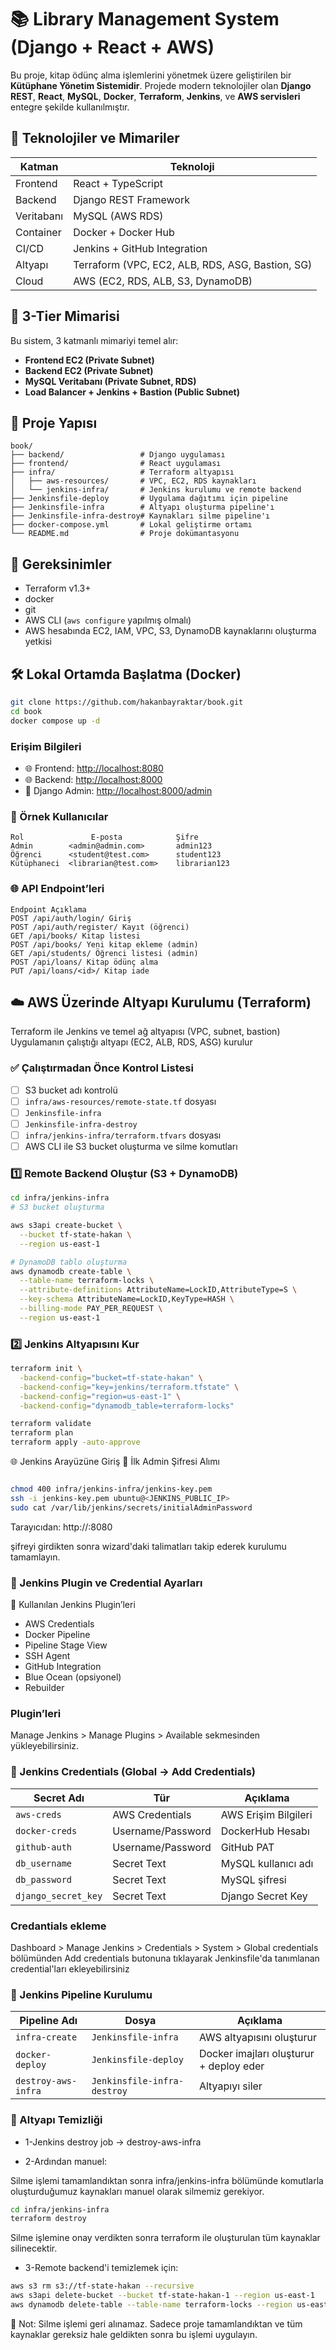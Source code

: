 # 📚 Library Management System (Django + React + AWS)

Bu proje, kitap ödünç alma işlemlerini yönetmek üzere geliştirilen bir **Kütüphane Yönetim Sistemidir**. Projede modern teknolojiler olan **Django REST**, **React**, **MySQL**, **Docker**, **Terraform**, **Jenkins**, ve **AWS servisleri** entegre şekilde kullanılmıştır.

## 🚀 Teknolojiler ve Mimariler

| Katman       | Teknoloji                                        |
|--------------|--------------------------------------------------|
| Frontend     | React + TypeScript                               |
| Backend      | Django REST Framework                            |
| Veritabanı   | MySQL (AWS RDS)                                  |
| Container    | Docker + Docker Hub                              |
| CI/CD        | Jenkins + GitHub Integration                     |
| Altyapı      | Terraform (VPC, EC2, ALB, RDS, ASG, Bastion, SG) |
| Cloud        | AWS (EC2, RDS, ALB, S3, DynamoDB)                |

## 🧱 3-Tier Mimarisi

Bu sistem, 3 katmanlı mimariyi temel alır:

- **Frontend EC2 (Private Subnet)**
- **Backend EC2 (Private Subnet)**
- **MySQL Veritabanı (Private Subnet, RDS)**
- **Load Balancer + Jenkins + Bastion (Public Subnet)**

## 📁 Proje Yapısı

```text
book/
├── backend/                 # Django uygulaması
├── frontend/                # React uygulaması
├── infra/                   # Terraform altyapısı
│   ├── aws-resources/       # VPC, EC2, RDS kaynakları
│   └── jenkins-infra/       # Jenkins kurulumu ve remote backend
├── Jenkinsfile-deploy       # Uygulama dağıtımı için pipeline
├── Jenkinsfile-infra        # Altyapı oluşturma pipeline'ı
├── Jenkinsfile-infra-destroy# Kaynakları silme pipeline'ı
├── docker-compose.yml       # Lokal geliştirme ortamı
└── README.md                # Proje dokümantasyonu
```

## 🧰 Gereksinimler

- Terraform v1.3+
- docker
- git
- AWS CLI (`aws configure` yapılmış olmalı)
- AWS hesabında EC2, IAM, VPC, S3, DynamoDB kaynaklarını oluşturma yetkisi

## 🛠️ Lokal Ortamda Başlatma (Docker)

```bash
git clone https://github.com/hakanbayraktar/book.git
cd book
docker compose up -d
```
### Erişim Bilgileri

- 🌐 Frontend: <http://localhost:8080>
- 🌐 Backend: <http://localhost:8000>
- 🔐 Django Admin: <http://localhost:8000/admin>

### 👤 Örnek Kullanıcılar

```text
Rol               E-posta            Şifre
Admin        <admin@admin.com>       admin123
Öğrenci      <student@test.com>      student123
Kütüphaneci  <librarian@test.com>    librarian123
```

### 🌐 API Endpoint’leri

```text
Endpoint Açıklama
POST /api/auth/login/ Giriş
POST /api/auth/register/ Kayıt (öğrenci)
GET /api/books/ Kitap listesi
POST /api/books/ Yeni kitap ekleme (admin)
GET /api/students/ Öğrenci listesi (admin)
POST /api/loans/ Kitap ödünç alma
PUT /api/loans/<id>/ Kitap iade

```
## ☁️ AWS Üzerinde Altyapı Kurulumu (Terraform)
Terraform ile Jenkins ve temel ağ altyapısı (VPC, subnet, bastion) Uygulamanın çalıştığı altyapı (EC2, ALB, RDS, ASG) kurulur

### ✅ Çalıştırmadan Önce Kontrol Listesi

- [ ] S3 bucket adı kontrolü
- [ ] `infra/aws-resources/remote-state.tf` dosyası
- [ ] `Jenkinsfile-infra`
- [ ] `Jenkinsfile-infra-destroy`
- [ ] `infra/jenkins-infra/terraform.tfvars` dosyası
- [ ] AWS CLI ile S3 bucket oluşturma ve silme komutları

### 1️⃣ Remote Backend Oluştur (S3 + DynamoDB)

```bash
cd infra/jenkins-infra
# S3 bucket oluşturma

aws s3api create-bucket \
  --bucket tf-state-hakan \
  --region us-east-1

# DynamoDB tablo oluşturma
aws dynamodb create-table \
  --table-name terraform-locks \
  --attribute-definitions AttributeName=LockID,AttributeType=S \
  --key-schema AttributeName=LockID,KeyType=HASH \
  --billing-mode PAY_PER_REQUEST \
  --region us-east-1
  ```

### 2️⃣ Jenkins Altyapısını Kur

```bash
terraform init \
  -backend-config="bucket=tf-state-hakan" \
  -backend-config="key=jenkins/terraform.tfstate" \
  -backend-config="region=us-east-1" \
  -backend-config="dynamodb_table=terraform-locks"

terraform validate
terraform plan
terraform apply -auto-approve
```

🌐 Jenkins Arayüzüne Giriş
🔑 İlk Admin Şifresi Alımı

```bash

chmod 400 infra/jenkins-infra/jenkins-key.pem
ssh -i jenkins-key.pem ubuntu@<JENKINS_PUBLIC_IP>
sudo cat /var/lib/jenkins/secrets/initialAdminPassword
```

Tarayıcıdan: http://<jenkins-public-ip>:8080

şifreyi girdikten sonra wizard'daki talimatları takip ederek kurulumu tamamlayın.


### 🔌 Jenkins Plugin ve Credential Ayarları

🧪 Kullanılan Jenkins Plugin’leri
- AWS Credentials
- Docker Pipeline
- Pipeline Stage View
- SSH Agent
- GitHub Integration
- Blue Ocean (opsiyonel)
- Rebuilder

### Plugin’leri

Manage Jenkins > Manage Plugins > Available sekmesinden yükleyebilirsiniz.

### 🔑 Jenkins Credentials (Global → Add Credentials)

| Secret Adı         | Tür                | Açıklama               |
|--------------------|--------------------|------------------------|
| `aws-creds`        | AWS Credentials    | AWS Erişim Bilgileri   |
| `docker-creds`     | Username/Password  | DockerHub Hesabı       |
| `github-auth`      | Username/Password  | GitHub PAT             |
| `db_username`      | Secret Text        | MySQL kullanıcı adı    |
| `db_password`      | Secret Text        | MySQL şifresi          |
| `django_secret_key`| Secret Text        | Django Secret Key      |


### Credantials ekleme

Dashboard > Manage Jenkins > Credentials > System > Global credentials bölümünden Add credentials butonuna tıklayarak Jenkinsfile'da tanımlanan credential'ları ekleyebilirsiniz

### 🔧 Jenkins Pipeline Kurulumu

| Pipeline Adı         | Dosya                    | Açıklama                                |
|----------------------|--------------------------|------------------------------------------|
| `infra-create`       | `Jenkinsfile-infra`       | AWS altyapısını oluşturur               |
| `docker-deploy`      | `Jenkinsfile-deploy`      | Docker imajları oluşturur + deploy eder |
| `destroy-aws-infra`  | `Jenkinsfile-infra-destroy`| Altyapıyı siler

### 🧨 Altyapı Temizliği
- 1-Jenkins destroy job → destroy-aws-infra

- 2-Ardından manuel:

Silme işlemi tamamlandıktan sonra infra/jenkins-infra bölümünde komutlarla oluşturduğumuz kaynakları manuel olarak silmemiz gerekiyor.

```bash
cd infra/jenkins-infra
terraform destroy
```

Silme işlemine onay verdikten sonra terraform ile oluşturulan tüm kaynaklar silinecektir.

- 3-Remote backend'i temizlemek için:

```bash
aws s3 rm s3://tf-state-hakan --recursive
aws s3api delete-bucket --bucket tf-state-hakan-1 --region us-east-1
aws dynamodb delete-table --table-name terraform-locks --region us-east-1
```

🔔 Not: Silme işlemi geri alınamaz. Sadece proje tamamlandıktan ve tüm kaynaklar gereksiz hale geldikten sonra bu işlemi uygulayın.
